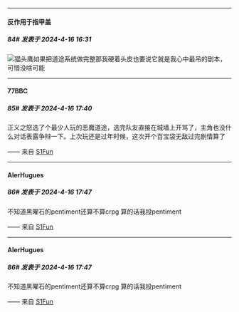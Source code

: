 ﻿
*****

####  反作用于指甲盖  
##### 84#       发表于 2024-4-16 16:31

<img src="https://static.saraba1st.com/image/smiley/face2017/037.png" referrerpolicy="no-referrer">猫头鹰如果把道途系统做完整那我硬着头皮也要说它就是我心中最吊的剧本，可惜没啥可能


*****

####  77BBC  
##### 85#       发表于 2024-4-16 17:40

正义之怒选了个最少人玩的恶魔道途，选完队友直接在城墙上开骂了，主角也没什么对话表露争辩一下。上次玩还是过年时候，这次开个百宝袋无敌过完剧情算了

—— 来自 [S1Fun](https://s1fun.koalcat.com)


*****

####  AlerHugues  
##### 86#       发表于 2024-4-16 17:47

不知道黑曜石的pentiment还算不算crpg
算的话我投pentiment

—— 来自 [S1Fun](https://s1fun.koalcat.com)


*****

####  AlerHugues  
##### 86#       发表于 2024-4-16 17:47

不知道黑曜石的pentiment还算不算crpg
算的话我投pentiment

—— 来自 [S1Fun](https://s1fun.koalcat.com)

